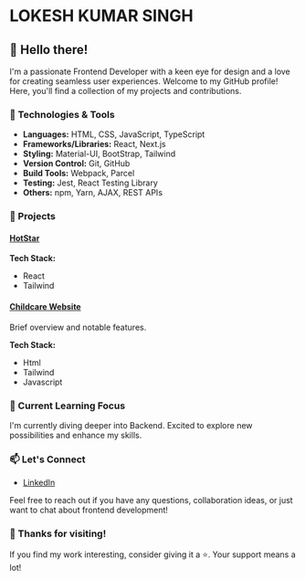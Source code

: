     
# LOKESH KUMAR SINGH

## 👋 Hello there!

I'm a passionate Frontend Developer with a keen eye for design and a love for creating seamless user experiences. Welcome to my GitHub profile! Here, you'll find a collection of my projects and contributions.

### 🔧 Technologies & Tools

- **Languages:** HTML, CSS, JavaScript, TypeScript
- **Frameworks/Libraries:** React, Next.js
- **Styling:** Material-UI, BootStrap, Tailwind
- **Version Control:** Git, GitHub
- **Build Tools:** Webpack, Parcel
- **Testing:** Jest, React Testing Library
- **Others:** npm, Yarn, AJAX, REST APIs

### 🚀 Projects

#### [HotStar](https://hotstar-web.netlify.app/)

**Tech Stack:**
- React
- Tailwind
  

#### [Childcare Website](https://lokeshkumarsingh2580.github.io/Ketan---Childcare-Kids-School-Website/)
Brief overview and notable features.

**Tech Stack:**
- Html
- Tailwind
- Javascript


### 🌱 Current Learning Focus

I'm currently diving deeper into Backend. Excited to explore new possibilities and enhance my skills.

### 📫 Let's Connect

- [LinkedIn](www.linkedin.com/in/lokeshkumarsingh0)

Feel free to reach out if you have any questions, collaboration ideas, or just want to chat about frontend development!

### 🙌 Thanks for visiting!

If you find my work interesting, consider giving it a ⭐️. Your support means a lot!

